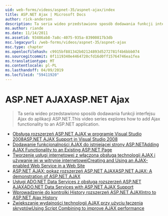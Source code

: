 ```yaml
---
uid: web-forms/videos/aspnet-35/aspnet-ajax/index
title: ASP.NET Ajax | Microsoft Docs
author: rick-anderson
description: Ta seria wideo przedstawiono sposób dodawania funkcji interfejsu Ajax do aplikacji ASP.NET.
ms.author: riande
ms.date: 11/14/2011
ms.assetid: 93486ab8-7a8c-4075-935a-83900817b3db
msc.legacyurl: /web-forms/videos/aspnet-35/aspnet-ajax
msc.type: chapter
ms.openlocfilehash: c9915bf881342b02124893d5272781f4b6bbb074
ms.sourcegitcommit: 0f1119340e4464720cfd16d0ff15764746ea1fea
ms.translationtype: MT
ms.contentlocale: pl-PL
ms.lasthandoff: 04/09/2019
ms.locfileid: "59411920"
---
```

# <a name="aspnet-ajax"></a><span data-ttu-id="a41c1-103">ASP.NET AJAX</span><span class="sxs-lookup"><span data-stu-id="a41c1-103">ASP.NET Ajax</span></span>

> <span data-ttu-id="a41c1-104">Ta seria wideo przedstawiono sposób dodawania funkcji interfejsu Ajax do aplikacji ASP.NET.</span><span class="sxs-lookup"><span data-stu-id="a41c1-104">This video series explores how to add Ajax functionality to an ASP.NET application.</span></span>


- [<span data-ttu-id="a41c1-105">Obsługa rozszerzeń ASP.NET AJAX w programie Visual Studio 2008</span><span class="sxs-lookup"><span data-stu-id="a41c1-105">ASP.NET AJAX Support in Visual Studio 2008</span></span>](aspnet-ajax-support-in-visual-studio-2008.md)
- [<span data-ttu-id="a41c1-106">Dodawanie funkcjonalności AJAX do istniejącej strony ASP.NET</span><span class="sxs-lookup"><span data-stu-id="a41c1-106">Adding AJAX Functionality to an Existing ASP.NET Page</span></span>](adding-ajax-functionality-to-an-existing-aspnet-page.md)
- [<span data-ttu-id="a41c1-107">Tworzenie usługi internetowej z włączoną obsługą technologii AJAX i używanie jej w witrynie internetowej</span><span class="sxs-lookup"><span data-stu-id="a41c1-107">Creating and Using an AJAX-enabled Web Service in a Web Site</span></span>](creating-and-using-an-ajax-enabled-web-service-in-a-web-site.md)
- [<span data-ttu-id="a41c1-108">ASP.NET AJAX: pokaz rozszerzeń ASP.NET AJAX</span><span class="sxs-lookup"><span data-stu-id="a41c1-108">ASP.NET AJAX: A demonstration of ASP.NET AJAX</span></span>](aspnet-ajax-a-demonstration-of-aspnet-ajax.md)
- [<span data-ttu-id="a41c1-109">Usługi ADO.NET Data Services z obsługą rozszerzeń ASP.NET AJAX</span><span class="sxs-lookup"><span data-stu-id="a41c1-109">ADO.NET Data Services with ASP.NET AJAX Support</span></span>](adonet-data-services-with-aspnet-ajax-support.md)
- [<span data-ttu-id="a41c1-110">Wprowadzenie do kontrolki History rozszerzeń ASP.NET AJAX</span><span class="sxs-lookup"><span data-stu-id="a41c1-110">Intro to ASP.NET Ajax History</span></span>](introduction-to-aspnet-ajax-history.md)
- [<span data-ttu-id="a41c1-111">Zwiększanie wydajności technologii AJAX przy użyciu łączenia skryptów</span><span class="sxs-lookup"><span data-stu-id="a41c1-111">Using Script Combining to improve AJAX performance</span></span>](using-script-combining-to-improve-ajax-performance.md)
